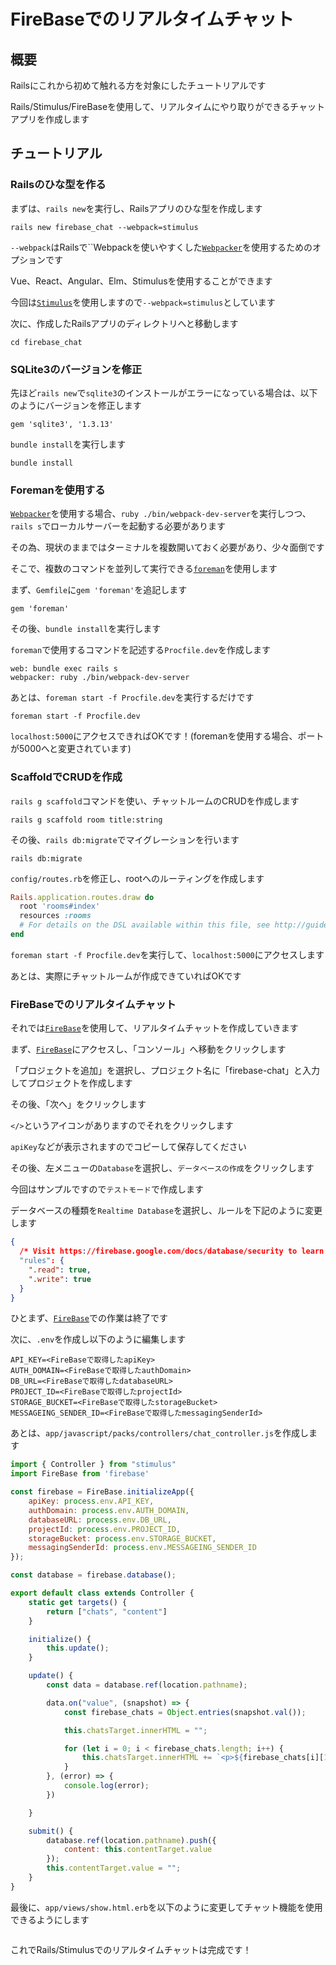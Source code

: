 # FireBaseでのリアルタイムチャット
## 概要

Railsにこれから初めて触れる方を対象にしたチュートリアルです

Rails/Stimulus/FireBaseを使用して、リアルタイムにやり取りができるチャットアプリを作成します

## チュートリアル
### Railsのひな型を作る

まずは、`rails new`を実行し、Railsアプリのひな型を作成します

```shell
rails new firebase_chat --webpack=stimulus
```

`--webpack`はRailsで``Webpackを使いやすくした[`Webpacker`](https://github.com/rails/webpacker)を使用するためのオプションです

Vue、React、Angular、Elm、Stimulusを使用することができます

今回は[`Stimulus`](https://github.com/stimulusjs/stimulus)を使用しますので`--webpack=stimulus`としています

次に、作成したRailsアプリのディレクトリへと移動します

```shell
cd firebase_chat
```

### SQLite3のバージョンを修正

先ほど`rails new`で`sqlite3`のインストールがエラーになっている場合は、以下のようにバージョンを修正します

```ruby:Gemfile
gem 'sqlite3', '1.3.13'
```

`bundle install`を実行します

```shell
bundle install
```

### Foremanを使用する

[`Webpacker`](https://github.com/rails/webpacker)を使用する場合、`ruby ./bin/webpack-dev-server`を実行しつつ、`rails s`でローカルサーバーを起動する必要があります

その為、現状のままではターミナルを複数開いておく必要があり、少々面倒です

そこで、複数のコマンドを並列して実行できる[`foreman`](https://github.com/ddollar/foreman)を使用します

まず、`Gemfile`に`gem 'foreman'`を追記します

```ruby:Gemfile
gem 'foreman'
```

その後、`bundle install`を実行します

`foreman`で使用するコマンドを記述する`Procfile.dev`を作成します

```ruby:Procfile.dev
web: bundle exec rails s
webpacker: ruby ./bin/webpack-dev-server
```

あとは、`foreman start -f Procfile.dev`を実行するだけです

```shell
foreman start -f Procfile.dev
```

`localhost:5000`にアクセスできればOKです！(foremanを使用する場合、ポートが5000へと変更されています)

### ScaffoldでCRUDを作成

`rails g scaffold`コマンドを使い、チャットルームのCRUDを作成します

```shell
rails g scaffold room title:string
```

その後、`rails db:migrate`でマイグレーションを行います

```shell
rails db:migrate
```

`config/routes.rb`を修正し、rootへのルーティングを作成します

```ruby:config/routes.rb
Rails.application.routes.draw do
  root 'rooms#index'
  resources :rooms
  # For details on the DSL available within this file, see http://guides.rubyonrails.org/routing.html
end
```

`foreman start -f Procfile.dev`を実行して、`localhost:5000`にアクセスします

あとは、実際にチャットルームが作成できていればOKです

### FireBaseでのリアルタイムチャット

それでは[`FireBase`](https://firebase.google.com/)を使用して、リアルタイムチャットを作成していきます

まず、[`FireBase`](https://firebase.google.com/)にアクセスし、「コンソール」へ移動をクリックします

「プロジェクトを追加」を選択し、プロジェクト名に「firebase-chat」と入力してプロジェクトを作成します

その後、「次へ」をクリックします

`</>`というアイコンがありますのでそれをクリックします

`apiKey`などが表示されますのでコピーして保存してください

その後、左メニューの`Database`を選択し、`データベースの作成`をクリックします

今回はサンプルですので`テストモード`で作成します

データベースの種類を`Realtime Database`を選択し、ルールを下記のように変更します

```json
{
  /* Visit https://firebase.google.com/docs/database/security to learn more about security rules. */
  "rules": {
    ".read": true,
    ".write": true
  }
}
```

ひとまず、[`FireBase`](https://firebase.google.com/)での作業は終了です

次に、`.env`を作成し以下のように編集します

```.env
API_KEY=<FireBaseで取得したapiKey>
AUTH_DOMAIN=<FireBaseで取得したauthDomain>
DB_URL=<FireBaseで取得したdatabaseURL>
PROJECT_ID=<FireBaseで取得したprojectId>
STORAGE_BUCKET=<FireBaseで取得したstorageBucket>
MESSAGEING_SENDER_ID=<FireBaseで取得したmessagingSenderId>
```

あとは、`app/javascript/packs/controllers/chat_controller.js`を作成します

```js:app/javascript/packs/controllers/chat_controller.js
import { Controller } from "stimulus"
import FireBase from 'firebase'

const firebase = FireBase.initializeApp({
    apiKey: process.env.API_KEY,
    authDomain: process.env.AUTH_DOMAIN,
    databaseURL: process.env.DB_URL,
    projectId: process.env.PROJECT_ID,
    storageBucket: process.env.STORAGE_BUCKET,
    messagingSenderId: process.env.MESSAGEING_SENDER_ID
});

const database = firebase.database();

export default class extends Controller {
    static get targets() {
        return ["chats", "content"]
    }

    initialize() {
        this.update();
    }

    update() {
        const data = database.ref(location.pathname);

        data.on("value", (snapshot) => {
            const firebase_chats = Object.entries(snapshot.val());

            this.chatsTarget.innerHTML = "";

            for (let i = 0; i < firebase_chats.length; i++) {
                this.chatsTarget.innerHTML += `<p>${firebase_chats[i][1].content}</p>`
            }
        }, (error) => {
            console.log(error);
        })

    }

    submit() {
        database.ref(location.pathname).push({
            content: this.contentTarget.value
        });
        this.contentTarget.value = "";
    }
}
```

最後に、`app/views/show.html.erb`を以下のように変更してチャット機能を使用できるようにします

```erb:app/views/show.html.erb

```

これでRails/Stimulusでのリアルタイムチャットは完成です！

